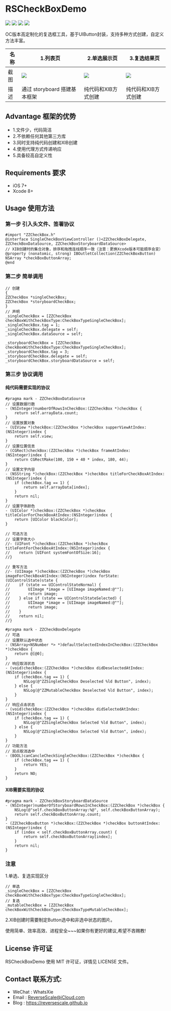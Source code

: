 # RSCheckBoxDemo

![](https://img.shields.io/badge/platform-iOS-red.svg) ![](https://img.shields.io/badge/language-Objective--C-orange.svg) ![](https://img.shields.io/badge/download-1.8MB-brightgreen.svg
) ![](https://img.shields.io/badge/license-MIT%20License-brightgreen.svg) 

OC版本高定制化的复选框工具，基于UIButton封装，支持多种方式创建，自定义方法丰富。

| 名称 |1.列表页 |2.单选展示页 | 3.复选结果页 |
| ------------- | ------------- | ------------- | ------------- |
| 截图 | ![](http://og1yl0w9z.bkt.clouddn.com/17-7-26/20478667.jpg) | ![](http://og1yl0w9z.bkt.clouddn.com/17-7-26/43568256.jpg) | ![](http://og1yl0w9z.bkt.clouddn.com/17-7-26/50663642.jpg) |
| 描述 | 通过 storyboard 搭建基本框架 | 纯代码和XIB方式创建 | 纯代码和XIB方式创建 |


## Advantage 框架的优势
* 1.文件少，代码简洁
* 2.不依赖任何其他第三方库
* 3.同时支持纯代码创建和XIB创建
* 4.使用代理方式传递响应
* 5.具备较高自定义性

## Requirements 要求
* iOS 7+
* Xcode 8+


## Usage 使用方法
### 第一步 引入头文件、签署协议
```
#import "ZZCheckBox.h"
@interface SingleCheckBoxViewController ()<ZZCheckBoxDelegate, ZZCheckBoxDataSource, ZZCheckBoxStoryboardDataSource>
// XIB创建时的集合对象，排序和拖拽连线顺序一致（注意：更换Xcode版本可能顺序会变）
@property (nonatomic, strong) IBOutletCollection(ZZCheckBoxButton) NSArray *checkBoxButtonArray; 
@end
```
### 第二步 简单调用
```
// 创建
{
ZZCheckBox *singleCheckBox;
ZZCheckBox *storyboardCheckBox;
}
// 声明
_singleCheckBox = [ZZCheckBox checkBoxWithCheckBoxType:CheckBoxTypeSingleCheckBox];
_singleCheckBox.tag = 1;
_singleCheckBox.delegate = self;
_singleCheckBox.dataSource = self;
    
_storyboardCheckBox = [ZZCheckBox checkBoxWithCheckBoxType:CheckBoxTypeSingleCheckBox];
_storyboardCheckBox.tag = 3;
_storyboardCheckBox.delegate = self;
_storyboardCheckBox.storyboardDataSource = self;
```
### 第三步 协议调用
#### 纯代码需要实现的协议
```
#pragma mark - ZZCheckBoxDataSource
// 设置数据行数
- (NSInteger)numberOfRowsInCheckBox:(ZZCheckBox *)checkBox {
    return self.arrayData.count;
}
// 设置放置对象
- (UIView *)checkBox:(ZZCheckBox *)checkBox supperViewAtIndex:(NSInteger)index {
    return self.view;
}
// 设置位置信息
- (CGRect)checkBox:(ZZCheckBox *)checkBox frameAtIndex:(NSInteger)index {
    return CGRectMake(100, 150 + 40 * index, 180, 44);
}
// 设置文字内容
- (NSString *)checkBox:(ZZCheckBox *)checkBox titleForCheckBoxAtIndex:(NSInteger)index {
    if (checkBox.tag == 1) {
        return self.arrayData[index];
    }
    return nil;
}
// 设置字体颜色
- (UIColor *)checkBox:(ZZCheckBox *)checkBox titleColorForCheckBoxAtIndex:(NSInteger)index {
    return [UIColor blackColor];
}

// 可选方法
// 设置字体大小
//- (UIFont *)checkBox:(ZZCheckBox *)checkBox titleFontForCheckBoxAtIndex:(NSInteger)index {
//    return [UIFont systemFontOfSize:16];
//}

// 重写方法
//- (UIImage *)checkBox:(ZZCheckBox *)checkBox imageForCheckBoxAtIndex:(NSInteger)index forState:(UIControlState)state {
//    if (state == UIControlStateNormal) {
//        UIImage *image = [UIImage imageNamed:@""];
//        return image;
//    } else if (state == UIControlStateSelected) {
//        UIImage *image = [UIImage imageNamed:@""];
//        return image;
//    }
//    return nil;
//}
```
```
#pragma mark - ZZCheckBoxDelegate
// 可选
// 设置默认选中状态
- (NSArray<NSNumber *> *)defaultSelectedIndexInCheckBox:(ZZCheckBox *)checkBox {
    return @[@0];
}
// 响应取消状态
- (void)checkBox:(ZZCheckBox *)checkBox didDeselectedAtIndex:(NSInteger)index {
    if (checkBox.tag == 1) {
        NSLog(@"ZZSingleCheckBox Deselected %ld Button", index);
    } else {
        NSLog(@"ZZMutableCheckBox Deselected %ld Button", index);
    }
}
// 响应点击状态
- (void)checkBox:(ZZCheckBox *)checkBox didSelectedAtIndex:(NSInteger)index {
    if (checkBox.tag == 1) {
        NSLog(@"ZZSingleCheckBox Selected %ld Button", index);
    } else {
        NSLog(@"ZZSingleCheckBox Selected %ld Button", index);
    }
}
// 功能方法
// 双点取消选中
- (BOOL)canCancleCheckSingleCheckBox:(ZZCheckBox *)checkBox {
    if (checkBox.tag == 1) {
        return YES;
    }
    return NO;
}
```
#### XIB需要实现的协议
```
#pragma mark - ZZCheckBoxStoryboardDataSource
- (NSInteger)numberOfStoryboardRowsInCheckBox:(ZZCheckBox *)checkBox {
    NSLog(@"self.checkBoxButtonArray:%@", self.checkBoxButtonArray);
    return self.checkBoxButtonArray.count;
}
- (ZZCheckBoxButton *)checkBox:(ZZCheckBox *)checkBox buttonAtIndex:(NSInteger)index {
    if (index < self.checkBoxButtonArray.count) {
        return self.checkBoxButtonArray[index];
    }
    return nil;
}
```

### 注意
1.单选、复选实现区分
```
// 单选
_singleCheckBox = [ZZCheckBox checkBoxWithCheckBoxType:CheckBoxTypeSingleCheckBox];
// 复选
_mutableCheckBox = [ZZCheckBox checkBoxWithCheckBoxType:CheckBoxTypeMutableCheckBox];
```
2.XIB创建时需要制定Button选中和非选中状态的图片。

使用简单、效率高效、进程安全~~~如果你有更好的建议,希望不吝赐教!


## License 许可证
RSCheckBoxDemo 使用 MIT 许可证，详情见 LICENSE 文件。


## Contact 联系方式:
* WeChat : WhatsXie
* Email : ReverseScale@iCloud.com
* Blog : https://reversescale.github.io
